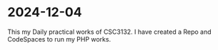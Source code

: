 # 2024-12-04
This my Daily practical works of CSC3132. I have created a Repo and CodeSpaces to run my PHP works.
